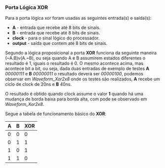 ### Porta Lógica XOR

Para a porta lógica xor foram usadas as seguintes entrada(s) e saída(s):

* **A** - entrada que recebe até 8 bits de sinais.
* **B** - entrada que recebe até 8 bits de sinais.
* **clock** - para o sinal lógico do processador.
* **output** - saída que contem até 8 bits de sinais.

Segundo a lógica proposicional a porta **XOR** funciona da seguinte maneira (~A.B)v(A.~B), ou seja quando A e B assumirem estados diferentes o resultado é 1, iguais o resultado é 0.
O mesmo acontece acima, mas acontece bit a bit, ou seja, dada duas entradas de exemplo de testes **A** *00000111* e **B** *00000011* o resultado deverá ser *00000100*, podemos observar em *Waveform_Xor2x8* onde os testes são realizados, **A** recebe um ciclo de clock de 20ns e **B** 40ns. 

O resultado é obtido quando clock assume o valor **1** quando há uma mudança de borda baixa para borda alta, com pode se observado em *Waveform_Xor2x8*. 

Segue a tabela de funcionamento básico do **XOR**:

A|B|XOR
-|-|---
0|0| 0
0|1| 1
1|0| 1
1|1| 0
